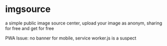 # imgsource
a simple public image source center, upload your image as anonym, sharing for free and get for free

PWA Issue: no banner for mobile, service worker.js is a suspect

